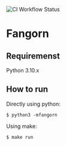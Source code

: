 ![CI Workflow Status](https://github.com/fadavi/fangorn/actions/workflows/ci.yml/badge.svg?branch=main)

# Fangorn

## Requiremenst
Python 3.10.x

## How to run
Directly using python:
```
$ python3 -mfangorn
```

Using make:
```
$ make run
```

